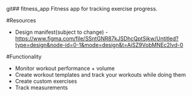 git## fitness_app
Fitness app for tracking exercise progress.

#Resources
 * Design manifest(subject to change) - https://www.figma.com/file/SSntGNR87kJSDhcQptSjkw/Untitled?type=design&node-id=0-1&mode=design&t=AiSZ9VobMNEc2lvd-0
   
#Functionality
 * Monitor workout performance + volume
 * Create workout templates and track your workouts while doing them
 * Create custom exercises
 * Track measurements
